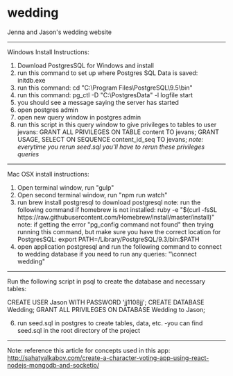 # wedding

Jenna and Jason's wedding website

------------------------------------------------------------------------------------------------

Windows Install Instructions:

1) Download PostgresSQL for Windows and install
2) run this command to set up where Postgres SQL Data is saved:
		initdb.exe <directory for postgres data>
3) run this command:
		cd "C:\Program Files\PostgreSQL\9.5\bin"
4) run this command:
		pg_ctl -D "C:\PostgresData" -l logfile start
5) you should see a message saying the server has started
6) open postgres admin
7) open new query window in postgres admin
8) run this script in this query window to give privileges to tables to user jevans:
		GRANT ALL PRIVILEGES ON TABLE content TO jevans;
		GRANT USAGE, SELECT ON SEQUENCE content_id_seq TO jevans;
		*note: everytime you rerun seed.sql you'll have to rerun these privileges queries*

------------------------------------------------------------------------------------------------

Mac OSX install instructions:

1) Open terminal window, run "gulp"
2) Open second terminal window, run "npm run watch"
3) run brew install postgresql to download postgresql
	note: run the following command if homebrew is not installed:
		ruby -e "$(curl -fsSL https://raw.githubusercontent.com/Homebrew/install/master/install)"
	note: if getting the error "pg_config command not found" then trying running this command, but make sure you have the correct location for PostgresSQL:
		export PATH=/Library/PostgreSQL/9.3/bin:$PATH
4) open application postgresql and run the following command to connect to wedding database if you need to run any queries:
	"\connect wedding"

------------------------------------------------------------------------------------------------

Run the following script in psql to create the database and necessary tables:

CREATE USER Jason WITH PASSWORD 'jj1108jj';
CREATE DATABASE Wedding;
GRANT ALL PRIVILEGES ON DATABASE Wedding to Jason;

6) run seed.sql in postgres to create tables, data, etc.
	-you can find seed.sql in the root directory of the project


-------------------------------------------------------------------------------------------------------------------

Note: reference this article for concepts used in this app:
http://sahatyalkabov.com/create-a-character-voting-app-using-react-nodejs-mongodb-and-socketio/
